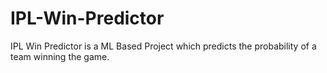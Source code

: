 # IPL-Win-Predictor
IPL Win Predictor is a ML Based Project which predicts the probability of a team winning the game.
